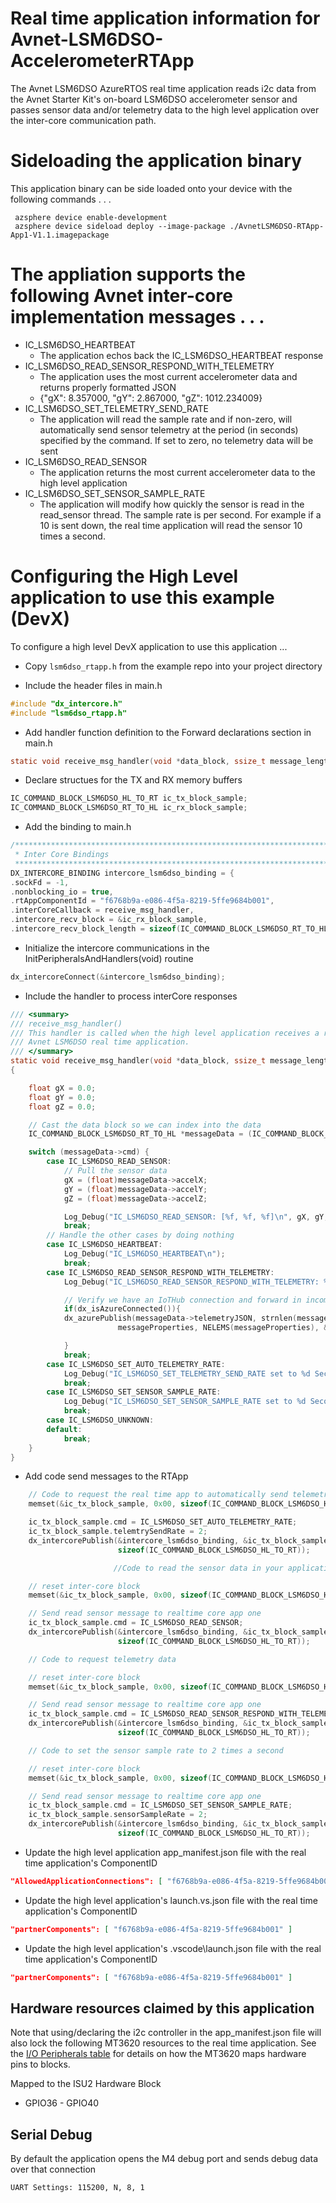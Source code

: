 # Real time application information for Avnet-LSM6DSO-AccelerometerRTApp

The Avnet LSM6DSO AzureRTOS real time application reads i2c data from the Avnet Starter Kit's on-board LSM6DSO accelerometer sensor and passes 
sensor data and/or telemetry data to the high level application over the inter-core communication path.

# Sideloading the application binary

This application binary can be side loaded onto your device with the following commands . . .

     azsphere device enable-development
     azsphere device sideload deploy --image-package ./AvnetLSM6DSO-RTApp-App1-V1.1.imagepackage
# The appliation supports the following Avnet inter-core implementation messages . . .

* IC_LSM6DSO_HEARTBEAT
  * The application echos back the IC_LSM6DSO_HEARTBEAT response
* IC_LSM6DSO_READ_SENSOR_RESPOND_WITH_TELEMETRY
  * The application uses the most current accelerometer data and returns properly formatted JSON
  * {"gX": 8.357000, "gY": 2.867000, "gZ": 1012.234009} 
* IC_LSM6DSO_SET_TELEMETRY_SEND_RATE
  * The application will read the sample rate and if non-zero, will automatically send sensor telemetry at the period (in seconds) specified by the command.  If set to zero, no telemetry data will be sent
* IC_LSM6DSO_READ_SENSOR
  * The application returns the most current accelerometer data to the high level application
* IC_LSM6DSO_SET_SENSOR_SAMPLE_RATE
  * The application will modify how quickly the sensor is read in the read_sensor thread.  The sample rate is per second.  For example if a 10 is sent down, the real time application will read the sensor 10 times a second.

# Configuring the High Level application to use this example (DevX)
To configure a high level DevX application to use this application ...

* Copy ```lsm6dso_rtapp.h``` from the example repo into your project directory

* Include the header files in main.h

```c
#include "dx_intercore.h"
#include "lsm6dso_rtapp.h"
```

* Add handler function definition to the Forward declarations section in main.h
```c
static void receive_msg_handler(void *data_block, ssize_t message_length);
```

* Declare structues for the TX and RX memory buffers
```c
IC_COMMAND_BLOCK_LSM6DSO_HL_TO_RT ic_tx_block_sample;
IC_COMMAND_BLOCK_LSM6DSO_RT_TO_HL ic_rx_block_sample;
```

* Add the binding to main.h
```c
/****************************************************************************************
 * Inter Core Bindings
 *****************************************************************************************/
DX_INTERCORE_BINDING intercore_lsm6dso_binding = {
.sockFd = -1,
.nonblocking_io = true,
.rtAppComponentId = "f6768b9a-e086-4f5a-8219-5ffe9684b001",
.interCoreCallback = receive_msg_handler,
.intercore_recv_block = &ic_rx_block_sample,
.intercore_recv_block_length = sizeof(IC_COMMAND_BLOCK_LSM6DSO_RT_TO_HL)};
```

* Initialize the intercore communications in the InitPeripheralsAndHandlers(void) routine
```c
dx_intercoreConnect(&intercore_lsm6dso_binding);
```
* Include the handler to process interCore responses
```c
/// <summary>
/// receive_msg_handler()
/// This handler is called when the high level application receives a response from the 
/// Avnet LSM6DSO real time application.
/// </summary>
static void receive_msg_handler(void *data_block, ssize_t message_length)
{

    float gX = 0.0;
    float gY = 0.0;
    float gZ = 0.0;

    // Cast the data block so we can index into the data
    IC_COMMAND_BLOCK_LSM6DSO_RT_TO_HL *messageData = (IC_COMMAND_BLOCK_LSM6DSO_RT_TO_HL*) data_block;

    switch (messageData->cmd) {
        case IC_LSM6DSO_READ_SENSOR:
            // Pull the sensor data 
            gX = (float)messageData->accelX;
            gY = (float)messageData->accelY;
            gZ = (float)messageData->accelZ;

            Log_Debug("IC_LSM6DSO_READ_SENSOR: [%f, %f, %f]\n", gX, gY, gZ);
            break;
        // Handle the other cases by doing nothing
        case IC_LSM6DSO_HEARTBEAT:
            Log_Debug("IC_LSM6DSO_HEARTBEAT\n");
            break;
        case IC_LSM6DSO_READ_SENSOR_RESPOND_WITH_TELEMETRY:
            Log_Debug("IC_LSM6DSO_READ_SENSOR_RESPOND_WITH_TELEMETRY: %s\n", messageData->telemetryJSON);

            // Verify we have an IoTHub connection and forward in incomming JSON telemetry data
            if(dx_isAzureConnected()){
            dx_azurePublish(messageData->telemetryJSON, strnlen(messageData->telemetryJSON, JSON_STRING_MAX_SIZE), 
                        messageProperties, NELEMS(messageProperties), &contentProperties);

            }
            break;
        case IC_LSM6DSO_SET_AUTO_TELEMETRY_RATE:
            Log_Debug("IC_LSM6DSO_SET_TELEMETRY_SEND_RATE set to %d Seconds\n", messageData->telemtrySendRate);
            break;
        case IC_LSM6DSO_SET_SENSOR_SAMPLE_RATE:
            Log_Debug("IC_LSM6DSO_SET_SENSOR_SAMPLE_RATE set to %d Seconds\n\n", messageData->sensorSampleRate);
            break;
        case IC_LSM6DSO_UNKNOWN:
        default:
            break;
    }
}
```
* Add code send messages to the RTApp
```c
    // Code to request the real time app to automatically send telemetry data every 2 seconds
    memset(&ic_tx_block_sample, 0x00, sizeof(IC_COMMAND_BLOCK_LSM6DSO_HL_TO_RT));

    ic_tx_block_sample.cmd = IC_LSM6DSO_SET_AUTO_TELEMETRY_RATE;
    ic_tx_block_sample.telemtrySendRate = 2;
    dx_intercorePublish(&intercore_lsm6dso_binding, &ic_tx_block_sample,
                        sizeof(IC_COMMAND_BLOCK_LSM6DSO_HL_TO_RT));

                       //Code to read the sensor data in your application

    // reset inter-core block
    memset(&ic_tx_block_sample, 0x00, sizeof(IC_COMMAND_BLOCK_LSM6DSO_HL_TO_RT));

    // Send read sensor message to realtime core app one
    ic_tx_block_sample.cmd = IC_LSM6DSO_READ_SENSOR;
    dx_intercorePublish(&intercore_lsm6dso_binding, &ic_tx_block_sample,
                        sizeof(IC_COMMAND_BLOCK_LSM6DSO_HL_TO_RT));

    // Code to request telemetry data 

    // reset inter-core block
    memset(&ic_tx_block_sample, 0x00, sizeof(IC_COMMAND_BLOCK_LSM6DSO_HL_TO_RT));

    // Send read sensor message to realtime core app one
    ic_tx_block_sample.cmd = IC_LSM6DSO_READ_SENSOR_RESPOND_WITH_TELEMETRY;
    dx_intercorePublish(&intercore_lsm6dso_binding, &ic_tx_block_sample,
                        sizeof(IC_COMMAND_BLOCK_LSM6DSO_HL_TO_RT));

    // Code to set the sensor sample rate to 2 times a second

    // reset inter-core block
    memset(&ic_tx_block_sample, 0x00, sizeof(IC_COMMAND_BLOCK_LSM6DSO_HL_TO_RT));

    // Send read sensor message to realtime core app one
    ic_tx_block_sample.cmd = IC_LSM6DSO_SET_SENSOR_SAMPLE_RATE;
    ic_tx_block_sample.sensorSampleRate = 2;
    dx_intercorePublish(&intercore_lsm6dso_binding, &ic_tx_block_sample,
                        sizeof(IC_COMMAND_BLOCK_LSM6DSO_HL_TO_RT));     

```
* Update the high level application app_manifest.json file with the real time application's ComponentID
 ```JSON
 "AllowedApplicationConnections": [ "f6768b9a-e086-4f5a-8219-5ffe9684b001" ]
 ```
* Update the high level application's launch.vs.json  file with the real time application's ComponentID
 ```JSON
"partnerComponents": [ "f6768b9a-e086-4f5a-8219-5ffe9684b001" ]
```
* Update the high level application's .vscode\launch.json  file with the real time application's ComponentID
 ```JSON
"partnerComponents": [ "f6768b9a-e086-4f5a-8219-5ffe9684b001" ]
```
## Hardware resources claimed by this application
Note that using/declaring the i2c controller in the app_manifest.json file will also lock the following MT3620 resources to the real time application.  See the [I/O Peripherals table](https://docs.microsoft.com/en-us/azure-sphere/hardware/mt3620-product-status#io-peripherals) for details on how the MT3620 maps hardware pins to blocks.

Mapped to the ISU2 Hardware Block
* GPIO36 - GPIO40

## Serial Debug
By default the application opens the M4 debug port and sends debug data over that connection

    UART Settings: 115200, N, 8, 1